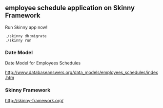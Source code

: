 ## employee schedule application on Skinny Framework

Run Skinny app now!

    ./skinny db:migrate
    ./skinny run

### Date Model

Date Model for Employees Schedules

http://www.databaseanswers.org/data_models/employees_schedules/index.htm

### Skinny Framework

http://skinny-framework.org/
